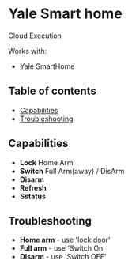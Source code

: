 # Yale Smart home

Cloud Execution

Works with:
* Yale SmartHome

## Table of contents

* [Capabilities](#Capabilities)
* [Troubleshooting](#Troubleshooting)

## Capabilities
* **Lock** Home Arm
* **Switch** Full Arm(away) / DisArm
* **Disarm**
* **Refresh**
* **Sstatus**

## Troubleshooting

* **Home arm** - use 'lock door'
* **Full arm** - use 'Switch On'
* **Disarm** - use 'Switch OFF'
